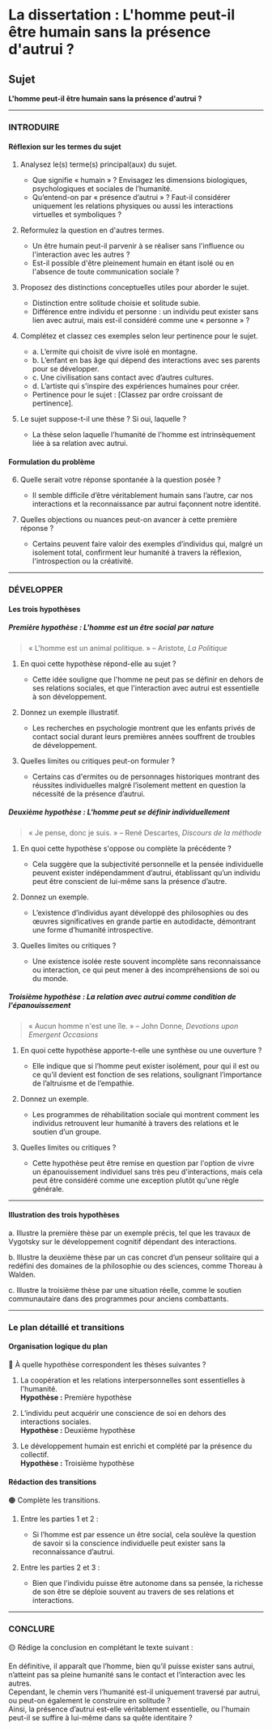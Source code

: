 # La dissertation : L'homme peut-il être humain sans la présence d'autrui ?

## Sujet
**L'homme peut-il être humain sans la présence d'autrui ?**

---

### INTRODUIRE

#### Réflexion sur les termes du sujet

1. Analysez le(s) terme(s) principal(aux) du sujet.
   - Que signifie « humain » ? Envisagez les dimensions biologiques, psychologiques et sociales de l’humanité.
   - Qu’entend-on par « présence d’autrui » ? Faut-il considérer uniquement les relations physiques ou aussi les interactions virtuelles et symboliques ?

2. Reformulez la question en d'autres termes.
   - Un être humain peut-il parvenir à se réaliser sans l'influence ou l'interaction avec les autres ?
   - Est-il possible d'être pleinement humain en étant isolé ou en l'absence de toute communication sociale ?

3. Proposez des distinctions conceptuelles utiles pour aborder le sujet.
   - Distinction entre solitude choisie et solitude subie.
   - Différence entre individu et personne : un individu peut exister sans lien avec autrui, mais est-il considéré comme une « personne » ? 

4. Complétez et classez ces exemples selon leur pertinence pour le sujet.
   - a. L’ermite qui choisit de vivre isolé en montagne.
   - b. L’enfant en bas âge qui dépend des interactions avec ses parents pour se développer.
   - c. Une civilisation sans contact avec d’autres cultures.
   - d. L’artiste qui s'inspire des expériences humaines pour créer.
   - Pertinence pour le sujet : [Classez par ordre croissant de pertinence].

5. Le sujet suppose-t-il une thèse ? Si oui, laquelle ?
   - La thèse selon laquelle l'humanité de l'homme est intrinsèquement liée à sa relation avec autrui.

#### Formulation du problème

6. Quelle serait votre réponse spontanée à la question posée ?
   - Il semble difficile d’être véritablement humain sans l’autre, car nos interactions et la reconnaissance par autrui façonnent notre identité.

7. Quelles objections ou nuances peut-on avancer à cette première réponse ?
   - Certains peuvent faire valoir des exemples d’individus qui, malgré un isolement total, confirment leur humanité à travers la réflexion, l'introspection ou la créativité.

---

### DÉVELOPPER

#### Les trois hypothèses

##### Première hypothèse : L'homme est un être social par nature

> « L'homme est un animal politique. » – Aristote, *La Politique*

1. En quoi cette hypothèse répond-elle au sujet ?
   - Cette idée souligne que l'homme ne peut pas se définir en dehors de ses relations sociales, et que l'interaction avec autrui est essentielle à son développement.

2. Donnez un exemple illustratif.
   - Les recherches en psychologie montrent que les enfants privés de contact social durant leurs premières années souffrent de troubles de développement.

3. Quelles limites ou critiques peut-on formuler ?
   - Certains cas d'ermites ou de personnages historiques montrant des réussites individuelles malgré l’isolement mettent en question la nécessité de la présence d’autrui.

##### Deuxième hypothèse : L'homme peut se définir individuellement

> « Je pense, donc je suis. » – René Descartes, *Discours de la méthode*

1. En quoi cette hypothèse s'oppose ou complète la précédente ?
   - Cela suggère que la subjectivité personnelle et la pensée individuelle peuvent exister indépendamment d’autrui, établissant qu’un individu peut être conscient de lui-même sans la présence d’autre.

2. Donnez un exemple.
   - L’existence d’individus ayant développé des philosophies ou des œuvres significatives en grande partie en autodidacte, démontrant une forme d’humanité introspective.

3. Quelles limites ou critiques ?
   - Une existence isolée reste souvent incomplète sans reconnaissance ou interaction, ce qui peut mener à des incompréhensions de soi ou du monde.

##### Troisième hypothèse : La relation avec autrui comme condition de l'épanouissement

> « Aucun homme n'est une île. » – John Donne, *Devotions upon Emergent Occasions*

1. En quoi cette hypothèse apporte-t-elle une synthèse ou une ouverture ?
   - Elle indique que si l’homme peut exister isolément, pour qui il est ou ce qu’il devient est fonction de ses relations, soulignant l’importance de l’altruisme et de l’empathie.

2. Donnez un exemple.
   - Les programmes de réhabilitation sociale qui montrent comment les individus retrouvent leur humanité à travers des relations et le soutien d’un groupe.

3. Quelles limites ou critiques ?
   - Cette hypothèse peut être remise en question par l'option de vivre un épanouissement individuel sans très peu d'interactions, mais cela peut être considéré comme une exception plutôt qu'une règle générale.

---

#### Illustration des trois hypothèses

a. Illustre la première thèse par un exemple précis, tel que les travaux de Vygotsky sur le développement cognitif dépendant des interactions.

b. Illustre la deuxième thèse par un cas concret d’un penseur solitaire qui a redéfini des domaines de la philosophie ou des sciences, comme Thoreau à Walden.

c. Illustre la troisième thèse par une situation réelle, comme le soutien communautaire dans des programmes pour anciens combattants.

---

### Le plan détaillé et transitions

#### Organisation logique du plan

🔴 À quelle hypothèse correspondent les thèses suivantes ?

1. La coopération et les relations interpersonnelles sont essentielles à l'humanité.  
   **Hypothèse :** Première hypothèse

2. L’individu peut acquérir une conscience de soi en dehors des interactions sociales.  
   **Hypothèse :** Deuxième hypothèse

3. Le développement humain est enrichi et complété par la présence du collectif.  
   **Hypothèse :** Troisième hypothèse

#### Rédaction des transitions

🟠 Complète les transitions.

1. Entre les parties 1 et 2 :  
   - Si l’homme est par essence un être social, cela soulève la question de savoir si la conscience individuelle peut exister sans la reconnaissance d’autrui.

2. Entre les parties 2 et 3 :  
   - Bien que l'individu puisse être autonome dans sa pensée, la richesse de son être se déploie souvent au travers de ses relations et interactions.

---

### CONCLURE

🟡 Rédige la conclusion en complétant le texte suivant :

En définitive, il apparaît que l’homme, bien qu’il puisse exister sans autrui, n’atteint pas sa pleine humanité sans le contact et l’interaction avec les autres.  
Cependant, le chemin vers l’humanité est-il uniquement traversé par autrui, ou peut-on également le construire en solitude ?  
Ainsi, la présence d’autrui est-elle véritablement essentielle, ou l'humain peut-il se suffire à lui-même dans sa quête identitaire ?